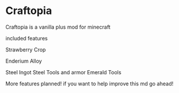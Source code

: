 # Craftopia
Craftopia is a vanilla plus mod for minecraft

included features

Strawberry Crop

Enderium Alloy

Steel Ingot
Steel Tools and armor
Emerald Tools


More features planned! if you want to help improve this md go ahead!
